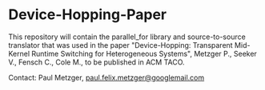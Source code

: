 # Device-Hopping-Paper

This repository will contain the parallel_for library and source-to-source translator that was used in the paper "Device-Hopping: Transparent Mid-Kernel Runtime Switching for Heterogeneous Systems", Metzger P., Seeker V., Fensch C., Cole M., to be published in ACM TACO.

Contact: Paul Metzger, paul.felix.metzger@googlemail.com

